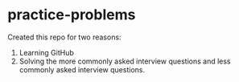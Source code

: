# practice-problems
Created this repo for two reasons:
1) Learning GitHub
2) Solving the more commonly asked interview questions and less commonly asked interview questions.
